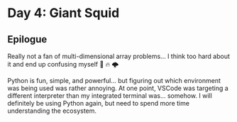 # Day 4: Giant Squid

## Epilogue

Really not a fan of multi-dimensional array problems... I think too hard about
it and end up confusing myself 🧠 🔥 🌩️

Python is fun, simple, and powerful... but figuring out which environment was
being used was rather annoying. At one point, VSCode was targeting a different
interpreter than my integrated terminal was... somehow. I will definitely be
using Python again, but need to spend more time understanding the ecosystem.
